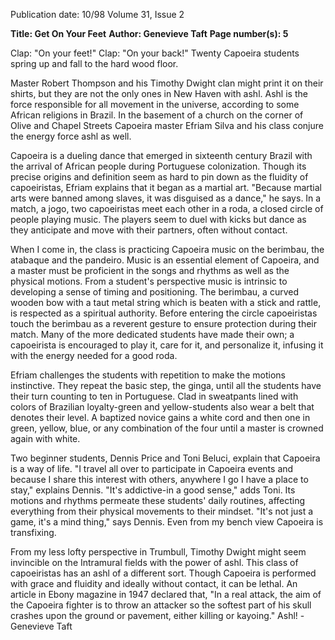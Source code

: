 Publication date: 10/98
Volume 31, Issue 2

**Title: Get On Your Feet**
**Author: Genevieve Taft**
**Page number(s): 5**

Clap: "On your feet!" 
Clap: "On your back!" 
Twenty Capoeira students 
spring up and fall to the hard 
wood floor. 

Master Robert Thompson 
and his Timothy Dwight clan might print 
it on their shirts, but they are not the only 
ones in New Haven with ashl. Ashl is the 
force responsible for all movement in 
the universe, according to some African 
religions in Brazil. In the basement of a 
church on the corner of Olive and 
Chapel Streets Capoeira master Efriam 
Silva and his class conjure the energy 
force ashl as well. 

Capoeira is a dueling dance that emerged 
in sixteenth century Brazil with the arrival of 
African people during Portuguese colonization. 
Though its precise origins and definition 
seem as hard to pin down as the fluidity of 
capoeiristas, Efriam explains that it began as a 
martial art. "Because martial arts were banned 
among slaves, it was disguised as a dance," he 
says. In a match, a jogo, two capoeiristas meet 
each other in a roda, a closed circle of people 
playing music. The players seem to duel with 
kicks but dance as they anticipate and move 
with their partners, often without contact. 

When I come in, the class is practicing 
Capoeira music on the berimbau, the 
atabaque and the pandeiro. Music is an essential 
element of Capoeira, and a master must 
be proficient in the songs and rhythms as well 
as the physical motions. From a student's perspective 
music is intrinsic to developing a 
sense of timing and positioning. The berimbau, 
a curved wooden bow with a taut metal 
string which is beaten with a stick and rattle, 
is respected as a spiritual authority. Before 
entering the circle capoeiristas touch the 
berimbau as a reverent gesture to ensure protection 
during their match. Many of the more 
dedicated students have made their own; a 
capoeirista is encouraged to play it, care for it, 
and personalize it, infusing it with the energy 
needed for a good roda. 


Efriam challenges the students with repetition 
to make the motions instinctive. They 
repeat the basic step, the ginga, until all the 
students have their turn counting to ten in 
Portuguese. Clad in sweatpants lined with colors 
of 
Brazilian loyalty-green and yellow-students 
also wear a belt that denotes their 
level. A baptized novice gains a white 
cord and then one in green, yellow, 
blue, or any combination of the four 
until a master is crowned again with 
white. 

Two beginner students, Dennis 
Price and Toni Beluci, explain that 
Capoeira is a way of life. "I travel all over to 
participate in Capoeira events and because I 
share this interest with others, anywhere I go 
I have a place to stay," explains Dennis. "It's 
addictive-in a good sense," adds Toni. Its 
motions and rhythms permeate these students' 
daily routines, affecting everything 
from their physical movements to their mindset. 
"It's not just a game, it's a mind thing," 
says Dennis. Even from my bench view 
Capoeira is transfixing. 

From my less lofty perspective in Trumbull, 
Timothy Dwight might seem invincible 
on the Intramural fields with the power of 
ashl. This class of capoeiristas has an ashl of a 
different sort. Though Capoeira is performed 
with grace and fluidity and ideally without 
contact, it can be lethal. An article in Ebony 
magazine in 1947 declared that, "In a real 
attack, the aim of the Capoeira fighter is to 
throw an attacker so the softest part of his 
skull crashes upon the ground or pavement, 
either killing or kayoing." Ashl! 
-Genevieve Taft